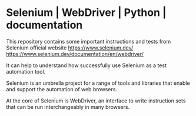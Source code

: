 # Selenium | WebDriver | Python | documentation

This repository contains some important instructions and tests from Selenium official website 
https://www.selenium.dev/
https://www.selenium.dev/documentation/en/webdriver/

It can help to understand how successfully use Selenium as a test automation tool.

Selenium is an umbrella project for a range of tools and libraries that enable and support the automation of web browsers.

At the core of Selenium is WebDriver, an interface to write instruction sets that can be run interchangeably in many browsers.
